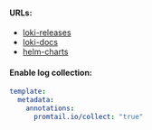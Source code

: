 #### URLs:
- [loki-releases](https://github.com/grafana/loki/releases)
- [loki-docs](https://github.com/grafana/loki/tree/main/docs/sources)
- [helm-charts](https://github.com/grafana/helm-charts)

#### Enable log collection:
```yaml
template:
  metadata:
    annotations:
      promtail.io/collect: "true"
```
